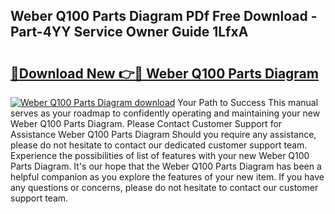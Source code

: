## Weber Q100 Parts Diagram PDf Free Download - Part-4YY Service Owner Guide 1LfxA

# <h2><a href="http://dfma4x.blite.top/?on=Weber+Q100+Parts+Diagram">🔗Download New 👉🔴 Weber Q100 Parts Diagram</a></h2>

[![Weber Q100 Parts Diagram download](https://i.imgur.com/lujVjoI.png)](http://dfma4x.blite.top/?on=Weber+Q100+Parts+Diagram)
Your Path to Success This manual serves as your roadmap to confidently operating and maintaining your new Weber Q100 Parts Diagram. Please Contact Customer Support for Assistance Weber Q100 Parts Diagram Should you require any assistance, please do not hesitate to contact our dedicated customer support team. Experience the possibilities of list of features with your new Weber Q100 Parts Diagram. It's our hope that the Weber Q100 Parts Diagram has been a helpful companion as you explore the features of your new item. If you have any questions or concerns, please do not hesitate to contact our customer support team.
